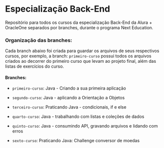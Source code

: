 # Especialização Back-End

Repositório para todos os cursos da especialização Back-End da Alura + OracleOne separados por branches, durante o programa Next Education.

### Organização das branches:

Cada branch abaixo foi criada para guardar os arquivos de seus respectivos cursos, por exemplo, a branch: `primeiro-curso` possui todos os arquivos criados ao decorrer do primeiro curso que levam ao projeto final, além das listas de exercícios do curso.

#### Branches:

- `primeiro-curso`: Java - Criando a sua primeira aplicação<br>

- `segundo-curso`: Java - aplicando a Orientação a Objetos<br>

- `terceiro-curso`: Praticando Java - condicionais, if e else<br>

- `quarto-curso`: Java - trabalhando com listas e coleções de dados<br>

- `quinto-curso`: Java - consumindo API, gravando arquivos e lidando com erros<br>

- `sexto-curso`: Praticando Java: Challenge conversor de moedas<br>



